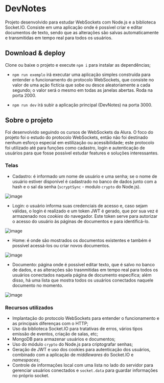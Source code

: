 # DevNotes

Projeto desenvolvido para estudar WebSockets com Node.js e a biblioteca Socket.IO. Consiste em uma aplicação onde é possível criar e editar documentos de texto, sendo que as alterações são salvas automaticamente e transmitidas em tempo real para todos os usuários.

## Download & deploy 

Clone ou baixe o projeto e execute `npm i` para instalar as dependências;

- `npm run exemplo` irá executar uma aplicação simples construída para entender o funcionamento do protocolo WebSockets, que consiste no valor de uma ação fictícia que sobe ou desce aleatoriamente a cada segundo; o valor será o mesmo em todas as janelas abertas. Roda na porta 2000.

- `npm run dev` irá subir a aplicação principal (DevNotes) na porta 3000.

## Sobre o projeto

Foi desenvolvido seguindo os cursos de WebSockets da Alura. O foco do projeto foi o estudo do protocolo WebSockets, então não foi destinado nenhum esforço especial em estilização ou acessibilidade; este protocolo foi utilizado até para funções como cadastro, login e autenticação de usuários para que fosse possível estudar features e soluções interessantes.

### Telas

- Cadastro: é informado um nome de usuário e uma senha; se o nome de usuário estiver disponível é cadastrado no banco de dados junto com a hash e o sal da senha (`scryptSync` - modulo `crypto` do Node.js).  

![image](https://user-images.githubusercontent.com/102704083/215846259-9ae30a69-8964-48b3-84ee-4178b3a31e97.png)

- Login: o usuário informa suas credenciais de acesso e, caso sejam válidas, o login é realizado e um token JWT é gerado, que por sua vez é armazenado nos *cookies* do navegador. Este token serve para autorizar o acesso do usuário às páginas de documentos e para identificá-lo.

![image](https://user-images.githubusercontent.com/102704083/215846360-0c906c77-3529-4ae8-90a2-66af256b7fa6.png)

- Home: é onde são mostrados os documentos existentes e também é possível acessá-los ou criar novos documentos.

![image](https://user-images.githubusercontent.com/102704083/215846521-fd997c11-c27f-4b41-b988-1cd5ffecd92b.png)

- Documento: página onde é possível editar texto, que é salvo no banco de dados, e as alterações são trasnmitidas em tempo real para todos os usuários conectados naquela página de documento específica; além disso, há uma lista que mostra todos os usuários conectados naquele documento no momento.

![image](https://user-images.githubusercontent.com/102704083/215846627-7dd7d886-1434-41ca-9ab1-1df2bdbd4a7d.png)

### Recursos utilizados

- Implantação do protocolo WebSockets para entender o funcionamento e as principais diferenças com o HTTP;
- Uso da biblioteca Socket.IO para tratativas de erros, vários tipos emissão de eventos, criação de salas, etc;
- MongoDB para armazenar usuários e documentos; 
- Uso do módulo `crypto` do Node.js para criptografar senhas;
- Geração de JWT e uso dos cookies para autenticação dos usuários, combinado com a aplicação de *middlewares* do Socket.IO e *namespaces*;
- Controle de informações local com uma lista no lado do servidor para gerenciar usuários conectados e `socket.data` para guardar informações no próprio socket.
